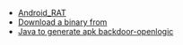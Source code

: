 
- [Android_RAT](https://github.com/AhMyth/AhMyth-Android-RAT)
- [Download a binary from](https://github.com/AhMyth/AhMyth-Android-RAT/releases)
- [Java to generate apk backdoor-openlogic](https://www.openlogic.com/openjdk-downloads)

